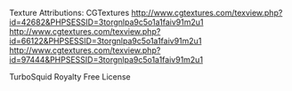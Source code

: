 
Texture Attributions:
CGTextures
http://www.cgtextures.com/texview.php?id=42682&PHPSESSID=3torgnlpa9c5o1a1faiv91m2u1
http://www.cgtextures.com/texview.php?id=66122&PHPSESSID=3torgnlpa9c5o1a1faiv91m2u1
http://www.cgtextures.com/texview.php?id=97444&PHPSESSID=3torgnlpa9c5o1a1faiv91m2u1

TurboSquid Royalty Free License
